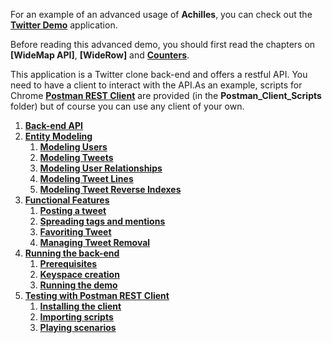 For an example of an advanced usage of **Achilles**, you can check out the **[Twitter Demo]** application.

 Before reading this advanced demo, you should first read the chapters on **[WideMap API]**, **[WideRow]** and **[Counters]**.

This application is a Twitter clone back-end and offers a restful API. You need to have a client to interact with the API.As an example, scripts for Chrome **[Postman REST Client]** are provided (in the **Postman_Client_Scripts** folder) but of course you can use any client of your own.

1. **[Back-end API]**
2. **[Entity Modeling]**
    1. **[Modeling Users]**
    2. **[Modeling Tweets]**
    3. **[Modeling User Relationships]**
    4. **[Modeling Tweet Lines]**
    5. **[Modeling Tweet Reverse Indexes]**
3. **[Functional Features]**
    1. **[Posting a tweet]**
    2. **[Spreading tags and mentions]**
    3. **[Favoriting Tweet]**
    4. **[Managing Tweet Removal]**
4. **[Running the back-end]**
    1. **[Prerequisites]**
    2. **[Keyspace creation]**
    2. **[Running the demo]**
5. **[Testing with Postman REST Client]**
    1. **[Installing the client]**
    2. **[Importing scripts]**
    3. **[Playing scenarios]**


[Twitter Demo]: https://github.com/doanduyhai/Achilles-Twitter-Demo/
[Clustered Entity]: https://github.com/doanduyhai/Achilles/wiki/Entity-Mapping#clustered-entity
[Value-less Entity]: https://github.com/doanduyhai/Achilles/wiki/Entity-Mapping#value-less-entity
[Counters]: https://github.com/doanduyhai/Achilles/wiki/Counters
[Postman REST Client]: https://chrome.google.com/webstore/detail/postman-rest-client/fdmmgilgnpjigdojojpjoooidkmcomcm
[Back-end API]: https://github.com/doanduyhai/Achilles/wiki/Twitter-Demo-API
[Entity Modeling]: https://github.com/doanduyhai/Achilles/wiki/Twitter-Demo-Entity-Modeling
[Modeling Users]: https://github.com/doanduyhai/Achilles/wiki/Twitter-Demo-Entity-Modeling#modeling-users
[Modeling Tweets]: https://github.com/doanduyhai/Achilles/wiki/Twitter-Demo-Entity-Modeling#modeling-tweets
[Modeling User Relationships]: https://github.com/doanduyhai/Achilles/wiki/Twitter-Demo-Entity-Modeling#modeling-user-relationships
[Modeling Tweet Lines]: https://github.com/doanduyhai/Achilles/wiki/Twitter-Demo-Entity-Modeling#modeling-tweet-lines
[Modeling Tweet Reverse Indexes]: https://github.com/doanduyhai/Achilles/wiki/Twitter-Demo-Entity-Modeling#modeling-tweet-reverse-indexes
[Functional Features]: https://github.com/doanduyhai/Achilles/wiki/Twitter-Demo-Features
[Posting a tweet]: https://github.com/doanduyhai/Achilles/wiki/Twitter-Demo-Features#posting-a-tweet
[Spreading tags and mentions]: https://github.com/doanduyhai/Achilles/wiki/Twitter-Demo-Features#spreading-tags-and-mentions
[Favoriting Tweet]: https://github.com/doanduyhai/Achilles/wiki/Twitter-Demo-Features#favoriting-a-tweet
[Managing Tweet Removal]: https://github.com/doanduyhai/Achilles/wiki/Twitter-Demo-Features#managing-tweet-removal
[Running the back-end]: https://github.com/doanduyhai/Achilles/wiki/Twitter-Demo-Running
[Prerequisites]: https://github.com/doanduyhai/Achilles/wiki/Twitter-Demo-Running#prerequisites
[Keyspace creation]: https://github.com/doanduyhai/Achilles/wiki/Twitter-Demo-Running#keyspace-creation
[Running the demo]: https://github.com/doanduyhai/Achilles/wiki/Twitter-Demo-Running#running-the-demo
[Testing with Postman REST Client]: https://github.com/doanduyhai/Achilles/wiki/Twitter-Demo-Postman-Client
[Installing the client]: https://github.com/doanduyhai/Achilles/wiki/Twitter-Demo-Postman-Client#installing-the-client
[Importing scripts]: https://github.com/doanduyhai/Achilles/wiki/Twitter-Demo-Postman-Client#importing-scripts
[Playing scenarios]: https://github.com/doanduyhai/Achilles/wiki/Twitter-Demo-Postman-Client#playing-scenarios
